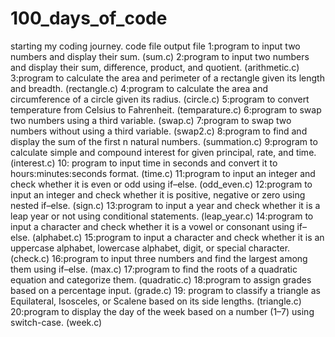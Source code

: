 # 100_days_of_code
starting my coding journey.                                                                                                       code file                            output file
1:program to input two numbers and display their sum.                                                                             (sum.c)
2:program to input two numbers and display their sum, difference, product, and quotient.                                          (arithmetic.c)
3:program to calculate the area and perimeter of a rectangle given its length and breadth.                                        (rectangle.c)
4:program to calculate the area and circumference of a circle given its radius.                                                   (circle.c)
5:program to convert temperature from Celsius to Fahrenheit.                                                                      (temparature.c)
6:program to swap two numbers using a third variable.                                                                             (swap.c)
7:program to swap two numbers without using a third variable.                                                                     (swap2.c)
8:program to find and display the sum of the first n natural numbers.                                                             (summation.c)
9:program to calculate simple and compound interest for given principal, rate, and time.                                          (interest.c)
10: program to input time in seconds and convert it to hours:minutes:seconds format.                                              (time.c)
11:program to input an integer and check whether it is even or odd using if–else.                                                 (odd_even.c)
12:program to input an integer and check whether it is positive, negative or zero using nested if–else.                           (sign.c)
13:program to input a year and check whether it is a leap year or not using conditional statements.                               (leap_year.c)
14:program to input a character and check whether it is a vowel or consonant using if–else.                                       (alphabet.c)
15:program to input a character and check whether it is an uppercase alphabet, lowercase alphabet, digit, or special character.   (check.c)
16:program to input three numbers and find the largest among them using if–else.                                                  (max.c)
17:program to find the roots of a quadratic equation and categorize them.                                                         (quadratic.c)
18:program to assign grades based on a percentage input.                                                                          (grade.c)
19: program to classify a triangle as Equilateral, Isosceles, or Scalene based on its side lengths.                               (triangle.c)
20:program to display the day of the week based on a number (1–7) using switch-case.                                              (week.c)
